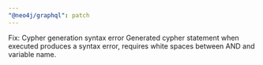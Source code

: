 ```yaml
---
"@neo4j/graphql": patch
---
```


Fix: Cypher generation syntax error
Generated cypher statement when executed produces a syntax error, requires white spaces between AND and variable name.
